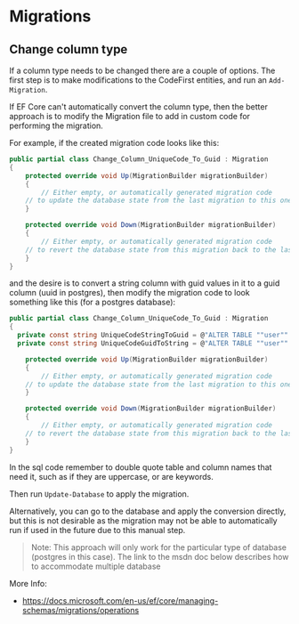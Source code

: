 # Migrations

## Change column type
If a column type needs to be changed there are a couple of options.
The first step is to make modifications to the CodeFirst entities, and run an `Add-Migration`.

If EF Core can't automatically convert the column type, then the better approach is to modify the Migration file to add in custom code for performing the migration.

For example, if the created migration code looks like this:
```C#
public partial class Change_Column_UniqueCode_To_Guid : Migration
{
	protected override void Up(MigrationBuilder migrationBuilder)
	{
		// Either empty, or automatically generated migration code
    // to update the database state from the last migration to this one.
	}

	protected override void Down(MigrationBuilder migrationBuilder)
	{
		// Either empty, or automatically generated migration code
    // to revert the database state from this migration back to the last one.
	}
}
```
and the desire is to convert a string column with guid values in it to a guid column (uuid in postgres), then modify the migration code to look something like this (for a postgres database):
```C#
public partial class Change_Column_UniqueCode_To_Guid : Migration
{
  private const string UniqueCodeStringToGuid = @"ALTER TABLE ""user"" ALTER COLUMN unique_code TYPE uuid USING unique_code::uuid;";
  private const string UniqueCodeGuidToString = @"ALTER TABLE ""user"" ALTER COLUMN unique_code TYPE text USING unique_code::text;";

	protected override void Up(MigrationBuilder migrationBuilder)
	{
		// Either empty, or automatically generated migration code
    // to update the database state from the last migration to this one.
	}

	protected override void Down(MigrationBuilder migrationBuilder)
	{
		// Either empty, or automatically generated migration code
    // to revert the database state from this migration back to the last one.
	}
}
```
In the sql code remember to double quote table and column names that need it, such as if they are uppercase, or are keywords.

Then run `Update-Database` to apply the migration.

Alternatively, you can go to the database and apply the conversion directly, but this is not desirable as
the migration may not be able to automatically run if used in the future due to this manual step.

> Note:
> This approach will only work for the particular type of database (postgres in this case).
> The link to the msdn doc below describes how to accommodate multiple database 

More Info:
 - https://docs.microsoft.com/en-us/ef/core/managing-schemas/migrations/operations
